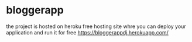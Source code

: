# bloggerapp
the project is hosted on heroku free hosting site whre you can deploy your application and run it for free
https://bloggerappdj.herokuapp.com/
